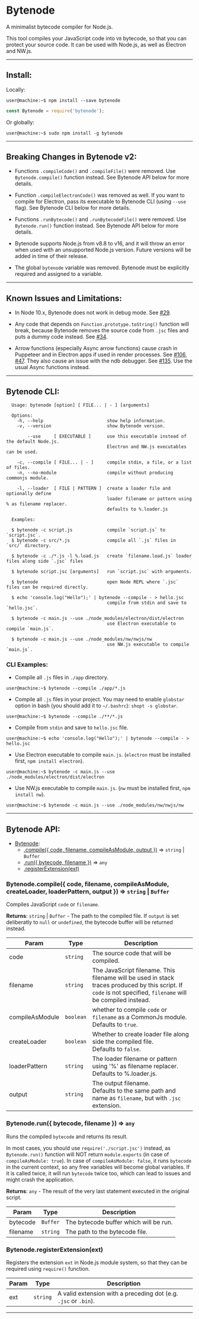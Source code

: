 # Bytenode

A minimalist bytecode compiler for Node.js.

This tool compiles your JavaScript code into `V8` bytecode, so that you can protect your source code. It can be used with Node.js, as well as Electron and NW.js.

---

## Install:

Locally:

```console
user@machine:~$ npm install --save bytenode
```
```JavaScript
const Bytenode = require('bytenode');
```

Or globally:

```console
user@machine:~$ sudo npm install -g bytenode
```

---

## Breaking Changes in Bytenode v2:

* Functions `.compileCode()` and `.compileFile()` were removed. Use `Bytenode.compile()` function instead. See Bytenode API below for  more details.

* Function `.compileElectronCode()` was removed as well. If you want to compile for Electron, pass its executable to Bytenode CLI (using `--use` flag). See Bytenode CLI below for more details.

* Functions `.runBytecode()` and `.runBytecodeFile()` were removed. Use `Bytenode.run()` function instead. See Bytenode API below for  more details.

* Bytenode supports Node.js from v8.8 to v16, and it will throw an error when used with an unsupported Node.js version. Future versions will be added in time of their release.

* The global `bytenode` variable was removed. Bytenode must be explicitly required and assigned to a variable.

---

## Known Issues and Limitations:

* In Node 10.x, Bytenode does not work in debug mode. See [#29](https://github.com/bytenode/bytenode/issues/29).

* Any code that depends on `Function.prototype.toString()` function will break, because Bytenode removes the source code from `.jsc` files and puts a dummy code instead. See [#34](https://github.com/bytenode/bytenode/issues/34).

* Arrow functions (especially Async arrow functions) cause crash in Puppeteer and in Electron apps if used in render processes. See [#106](https://github.com/bytenode/bytenode/issues/106), [#47](https://github.com/bytenode/bytenode/issues/47). They also cause an issue with the ndb debugger. See [#135](https://github.com/bytenode/bytenode/issues/135). Use the usual Async functions instead.

---

## Bytenode CLI:

```
  Usage: bytenode [option] [ FILE... | - ] [arguments]

  Options:
    -h, --help                        show help information.
    -v, --version                     show Bytenode version.

        --use     [ EXECUTABLE ]      use this executable instead of the default Node.js.
                                      Electron and NW.js executables can be used.

    -c, --compile [ FILE... | - ]     compile stdin, a file, or a list of files.
    -n, --no-module                   compile without producing commonjs module.

    -l, --loader  [ FILE | PATTERN ]  create a loader file and optionally define
                                      loader filename or pattern using % as filename replacer.
                                      defaults to %.loader.js

  Examples:

  $ bytenode -c script.js             compile `script.js` to `script.jsc`.
  $ bytenode -c src/*.js              compile all `.js` files in `src/` directory.

  $ bytenode -c ./*.js -l %.load.js   create `filename.load.js` loader files along side `.jsc` files

  $ bytenode script.jsc [arguments]   run `script.jsc` with arguments.

  $ bytenode                          open Node REPL where `.jsc` files can be required directly.

  $ echo 'console.log("Hello");' | bytenode --compile - > hello.jsc
                                      compile from stdin and save to `hello.jsc`.

  $ bytenode -c main.js --use ./node_modules/electron/dist/electron
                                      use Electron executable to compile `main.js`.

  $ bytenode -c main.js --use ./node_modules/nw/nwjs/nw
                                      use NW.js executable to compile `main.js`.
```

### CLI Examples:

* Compile all `.js` files in `./app` directory.

```console
user@machine:~$ bytenode --compile ./app/*.js
```

* Compile all `.js` files in your project. You may need to enable `globstar` option in bash (you should add it to `~/.bashrc`): `shopt -s globstar`.

```console
user@machine:~$ bytenode --compile ./**/*.js
```

* Compile from `stdin` and save to `hello.jsc` file.

```console
user@machine:~$ echo 'console.log("Hello");' | bytenode --compile - > hello.jsc
```

* Use Electron executable to compile `main.js`. (`electron` must be installed first, `npm install electron`).

```console
user@machine:~$ bytenode -c main.js --use ./node_modules/electron/dist/electron
```

* Use NW.js executable to compile `main.js`. (`nw` must be installed first, `npm install nw`).

```console
user@machine:~$ bytenode -c main.js --use ./node_modules/nw/nwjs/nw
```

---

<a name="BytenodeAPI"></a>

## Bytenode API:

* [Bytenode](#BytenodeAPI):
    * [.compile({ code, filename, compileAsModule, output })](#Bytenode.compile) ⇒ <code>string</code> \| <code>Buffer</code>
    * [.run({ bytecode, filename })](#Bytenode.run) ⇒ <code>any</code>
    * [.registerExtension(ext)](#Bytenode.registerExtension)

<a name="Bytenode.compile"></a>

### Bytenode.compile({ code, filename, compileAsModule, createLoader, loaderPattern, output }) ⇒ <code>string</code> \| <code>Buffer</code>

Compiles JavaScript `code` or `filename`.

**Returns**: <code>string</code> \| <code>Buffer</code> - The path to the compiled file. If `output` is set deliberatly to `null` or `undefined`, the bytecode buffer will be returned instead.  

| Param           | Type                 | Description                                                                                                                                                   |
| ---             | ---                  | ---                                                                                                                                                           |
| code            | <code>string</code>  | The source code that will be compiled.                                                                                                                        |
| filename        | <code>string</code>  | The JavaScript filename. This filename will be used in stack traces produced by this script. If `code` is not specified, `filename` will be compiled instead. |
| compileAsModule | <code>boolean</code> | whether to compile `code` or `filename` as a CommonJs module.<br>Defaults to `true`.                                                                          |
| createLoader    | <code>boolean</code> | Whether to create loader file along side the compiled file.<br>Defaults to `false`.                                                                           |
| loaderPattern   | <code>string</code>  | The loader filename or pattern using '%' as filename replacer.<br>Defaults to %.loader.js.                                                                    |
| output          | <code>string</code>  | The output filename.<br>Defaults to the same path and name as `filename`, but with `.jsc` extension.                                                          |

<a name="Bytenode.run"></a>

### Bytenode.run({ bytecode, filename }) ⇒ <code>any</code>

Runs the compiled `bytecode` and returns its result.

In most cases, you should use `require('./script.jsc')` instead, as `Bytenode.run()` function will NOT return `module.exports` (in case of `compileAsModule: true`). In case of `compileAsModule: false`, it runs `bytecode` in the current context, so any free variables will become global variables. If it is called twice, it will run `bytecode` twice too, which can lead to issues and might crash the application.

**Returns**: <code>any</code> - The result of the very last statement executed in the original script.  

| Param    | Type                | Description                           |
| ---      | ---                 | ---                                   |
| bytecode | <code>Buffer</code> | The bytecode buffer which will be run. |
| filename | <code>string</code> | The path to the bytecode file.        |

<a name="Bytenode.registerExtension"></a>

### Bytenode.registerExtension(ext)

Registers the extension `ext` in Node.js module system, so that they can be required using `require()` function. 

| Param | Type                | Description                                                     |
| ---   | ---                 | ---                                                             |
| ext   | <code>string</code> | A valid extension with a preceding dot (e.g. `.jsc` or `.bin`). |

---
